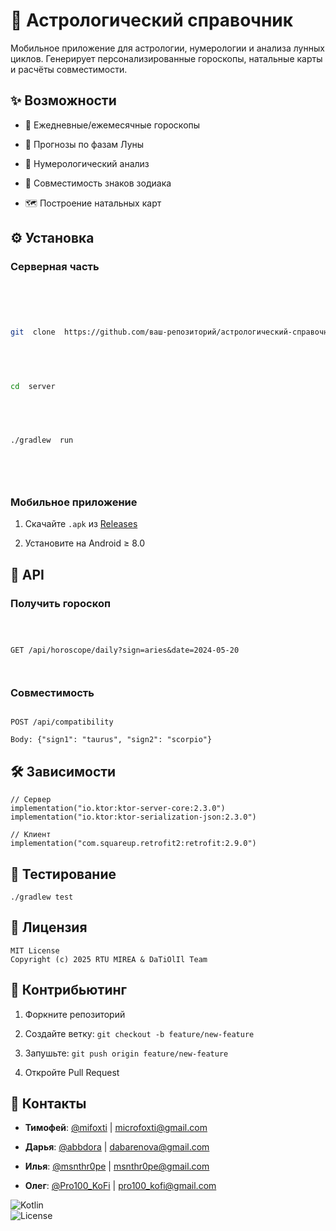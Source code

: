 
  

# 🌌 Астрологический справочник

  

  

Мобильное приложение для астрологии, нумерологии и анализа лунных циклов. Генерирует персонализированные гороскопы, натальные карты и расчёты совместимости.

  

  

## ✨ Возможности

  

  

- 📅 Ежедневные/ежемесячные гороскопы

  

  

- 🌙 Прогнозы по фазам Луны

  

  

- 🔢 Нумерологический анализ

  

  

- 💑 Совместимость знаков зодиака

  

  

- 🗺️ Построение натальных карт

  

  

## ⚙️ Установка

  

  

### Серверная часть

  

  

```bash

  

  

git  clone  https://github.com/ваш-репозиторий/астрологический-справочник

  

  

cd  server

  

  

./gradlew  run

  

  

```

  

### Мобильное приложение

  

  

1. Скачайте `.apk` из [Releases](https://github.com/mifoxti)

  

2. Установите на Android ≥ 8.0

  

  

## 📡 API

  

  

### Получить гороскоп

  

  

```http

  

GET /api/horoscope/daily?sign=aries&date=2024-05-20

  

```

  

### Совместимость

  

```http

POST /api/compatibility

Body: {"sign1": "taurus", "sign2": "scorpio"}

```
## 🛠️ Зависимости

```http
// Сервер
implementation("io.ktor:ktor-server-core:2.3.0")
implementation("io.ktor:ktor-serialization-json:2.3.0")

// Клиент
implementation("com.squareup.retrofit2:retrofit:2.9.0")
```
## 🧪 Тестирование
```http
./gradlew test
```
## 📜 Лицензия
```text
MIT License
Copyright (c) 2025 RTU MIREA & DaTiOlIl Team
```
## 🤝 Контрибьютинг
1.  Форкните репозиторий
    
2.  Создайте ветку:  `git checkout -b feature/new-feature`
    
3.  Запушьте:  `git push origin feature/new-feature`
    
4.  Откройте Pull Request
    

## 📩 Контакты

-   **Тимофей**:  [@mifoxti](https://github.com/mifoxti)  |  [microfoxti@gmail.com](https://microfoxti@gmail.com/)
    
-   **Дарья**:  [@abbdora](https://github.com/https://github.com/abbdora)  |  [dabarenova@gmail.com](https://mailto:dabarenova@gmail.com/)
    
-   **Илья**:  [@msnthr0pe](https://github.com/@msnthr0pe)  |  [msnthr0pe@gmail.com](https://mailto:msnthr0pe@gmail.com/)
    
-   **Олег**:  [@Pro100_KoFi](https://github.com/Pro100_KoFi)  |  [pro100_kofi@gmail.com](https://mailto:pro100_kofi@gmail.com/)

![Kotlin](https://img.shields.io/badge/Kotlin-3.4.0-blue)  
![License](https://img.shields.io/badge/License-MIT-green)